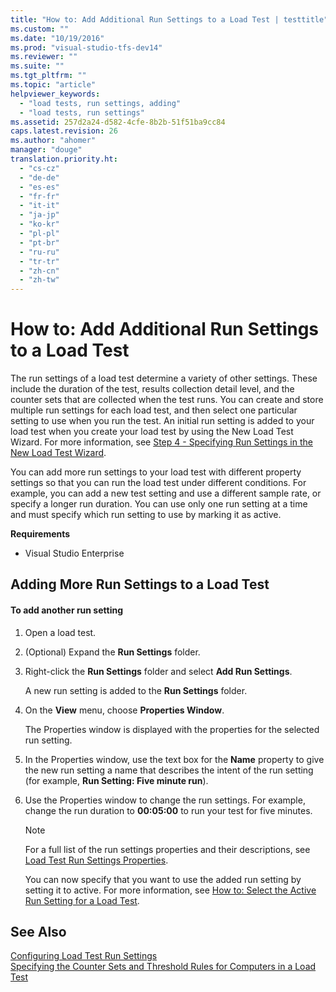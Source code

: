 ```yaml
---
title: "How to: Add Additional Run Settings to a Load Test | testtitle"
ms.custom: ""
ms.date: "10/19/2016"
ms.prod: "visual-studio-tfs-dev14"
ms.reviewer: ""
ms.suite: ""
ms.tgt_pltfrm: ""
ms.topic: "article"
helpviewer_keywords: 
  - "load tests, run settings, adding"
  - "load tests, run settings"
ms.assetid: 257d2a24-d582-4cfe-8b2b-51f51ba9cc84
caps.latest.revision: 26
ms.author: "ahomer"
manager: "douge"
translation.priority.ht: 
  - "cs-cz"
  - "de-de"
  - "es-es"
  - "fr-fr"
  - "it-it"
  - "ja-jp"
  - "ko-kr"
  - "pl-pl"
  - "pt-br"
  - "ru-ru"
  - "tr-tr"
  - "zh-cn"
  - "zh-tw"
---
```

# How to: Add Additional Run Settings to a Load Test
The run settings of a load test determine a variety of other settings. These include the duration of the test, results collection detail level, and the counter sets that are collected when the test runs. You can create and store multiple run settings for each load test, and then select one particular setting to use when you run the test. An initial run setting is added to your load test when you create your load test by using the New Load Test Wizard. For more information, see [Step 4 - Specifying Run Settings in the New Load Test Wizard](../test_notintoc/creating-load-tests.md#CreatingLoadTestsUsingWizardStep4).  
  
 You can add more run settings to your load test with different property settings so that you can run the load test under different conditions. For example, you can add a new test setting and use a different sample rate, or specify a longer run duration. You can use only one run setting at a time and must specify which run setting to use by marking it as active.  
  
 **Requirements**  
  
-   Visual Studio Enterprise  
  
## Adding More Run Settings to a Load Test  
  
#### To add another run setting  
  
1.  Open a load test.  
  
2.  (Optional) Expand the **Run Settings** folder.  
  
3.  Right-click the **Run Settings** folder and select **Add Run Settings**.  
  
     A new run setting is added to the **Run Settings** folder.  
  
4.  On the **View** menu, choose **Properties Window**.  
  
     The Properties window is displayed with the properties for the selected run setting.  
  
5.  In the Properties window, use the text box for the **Name** property to give the new run setting a name that describes the intent of the run setting (for example, **Run Setting: Five minute run**).  
  
6.  Use the Properties window to change the run settings. For example, change the run duration to **00:05:00** to run your test for five minutes.  
  
    > [!NOTE]
    >  For a full list of the run settings properties and their descriptions, see [Load Test Run Settings Properties](../test/load-test-run-settings-properties.md).  
  
     You can now specify that you want to use the added run setting by setting it to active. For more information, see [How to: Select the Active Run Setting for a Load Test](../test/how-to--select-the-active-run-setting-for-a-load-test.md).  
  
## See Also  
 [Configuring Load Test Run Settings](../test/configuring-load-test-run-settings.md)   
 [Specifying the Counter Sets and Threshold Rules for Computers in a Load Test](../test/specifying-the-counter-sets-and-threshold-rules-for-computers-in-a-load-test.md)